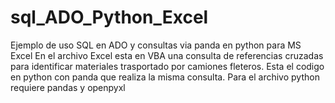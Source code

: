 # sql_ADO_Python_Excel
Ejemplo de uso SQL en ADO y consultas via panda en python para MS Excel
En el archivo Excel esta en VBA una consulta de referencias cruzadas para identificar materiales trasportado por camiones fleteros.
Esta el codigo en python con panda que realiza la misma consulta.
Para el archivo python requiere pandas y openpyxl
